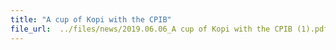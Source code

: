 ```yaml
---
title: "A cup of Kopi with the CPIB"
file_url:  ../files/news/2019.06.06_A cup of Kopi with the CPIB (1).pdf
---
```

